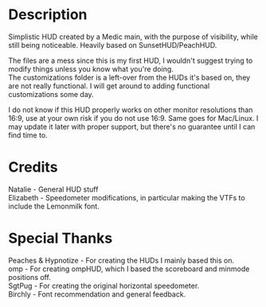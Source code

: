 # Description


Simplistic HUD created by a Medic main, with the purpose of visibility, while still being noticeable. Heavily based on SunsetHUD/PeachHUD.  
  
The files are a mess since this is my first HUD, I wouldn't suggest trying to modify things unless you know what you're doing.  
The customizations folder is a left-over from the HUDs it's based on, they are not really functional. I will get around to adding functional customizations some day.  
  
I do not know if this HUD properly works on other monitor resolutions than 16:9, use at your own risk if you do not use 16:9. Same goes for Mac/Linux. I may update it later with proper support, but there's no guarantee until I can find time to.

# Credits

Natalie - General HUD stuff  
Elizabeth - Speedometer modifications, in particular making the VTFs to include the Lemonmilk font.

# Special Thanks

Peaches & Hypnotize - For creating the HUDs I mainly based this on.  
omp - For creating ompHUD, which I based the scoreboard and minmode positions off.  
SgtPug - For creating the original horizontal speedometer.  
Birchly - Font recommendation and general feedback.
